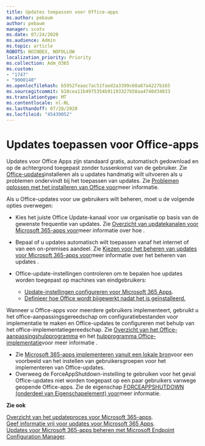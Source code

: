 ```yaml
---
title: Updates toepassen voor Office-apps
ms.author: pebaum
author: pebaum
manager: scotv
ms.date: 07/24/2020
ms.audience: Admin
ms.topic: article
ROBOTS: NOINDEX, NOFOLLOW
localization_priority: Priority
ms.collection: Adm_O365
ms.custom:
- "1747"
- "9000140"
ms.openlocfilehash: b5952feaac7ac51faed2a3399c68a87a4227b165
ms.sourcegitcommit: b10cea11b4975354b91193327b58aa4740d34833
ms.translationtype: MT
ms.contentlocale: nl-NL
ms.lasthandoff: 07/28/2020
ms.locfileid: "45439052"
---
```

# <a name="apply-updates-for-office-apps"></a>Updates toepassen voor Office-apps

Updates voor Office Apps zijn standaard gratis, automatisch gedownload en op de achtergrond toegepast zonder tussenkomst van de gebruiker. Zie [Office-updates](https://support.office.com/article/install-office-updates-2ab296f3-7f03-43a2-8e50-46de917611c5)installeren als u updates handmatig wilt uitvoeren als u problemen ondervindt bij het toepassen van updates. Zie [Problemen oplossen met het installeren van Office voor](https://support.microsoft.com/office/troubleshoot-installing-office-35ff2def-e0b2-4dac-9784-4cf212c1f6c2?ui=en-us&rs=en-us&ad=us#O365Plans=signinorgid)meer informatie.

Als u Office-updates voor uw gebruikers wilt beheren, moet u de volgende opties overwegen:

- Kies het juiste Office Update-kanaal voor uw organisatie op basis van de gewenste frequentie van updates. Zie [Overzicht van updatekanalen voor Microsoft 365-apps voor](https://docs.microsoft.com/deployoffice/overview-of-update-channels-for-office-365-proplus)meer informatie over hoe .

- Bepaal of u updates automatisch wilt toepassen vanaf het internet of van een on-premises aandeel. Zie [Kiezen voor het beheren van updates voor Microsoft 365-apps voor](https://docs.microsoft.com/deployoffice/choose-how-to-manage-updates-to-office-365-proplus)meer informatie over het beheren van updates .

- Office-update-instellingen controleren om te bepalen hoe updates worden toegepast op machines van eindgebruikers:

    - [Update-instellingen configureren voor Microsoft 365 Apps](https://docs.microsoft.com/deployoffice/configure-update-settings-for-office-365-proplus).
    - [Definieer hoe Office wordt bijgewerkt nadat het is geïnstalleerd.](https://docs.microsoft.com/deployoffice/configuration-options-for-the-office-2016-deployment-tool#updates-element)

Wanneer u Office-apps voor meerdere gebruikers implementeert, gebruikt u het office-aanpassingsgereedschap om configuratiebestanden voor implementatie te maken en Office-updates te configureren met behulp van het office-implementatiegereedschap. Zie [Overzicht van het Office-aanpassingshulpprogramma](https://docs.microsoft.com/DeployOffice/overview-of-the-office-customization-tool-for-click-to-run) en het [hulpprogramma Office-implementatie](https://go.microsoft.com/fwlink/p/?LinkID=626065)voor meer informatie .

- Zie [Microsoft 365-apps implementeren vanuit een lokale bron](https://docs.microsoft.com/deployoffice/deploy-office-365-proplus-from-a-local-source)voor een voorbeeld van het instellen van gebruikersgroepen voor het implementeren van Office-updates.
-   Overweeg de ForceAppShutdown-instelling te gebruiken voor het geval Office-updates niet worden toegepast op een paar gebruikers vanwege geopende Office-apps. Zie de eigenschap [FORCEAPPSHUTDOWN (onderdeel van Eigenschapelement) voor](https://docs.microsoft.com/deployoffice/configuration-options-for-the-office-2016-deployment-tool#forceappshutdown-property-part-of-property-element)meer informatie. 

**Zie ook**

[Overzicht van het updateproces voor Microsoft 365-apps](https://docs.microsoft.com/deployoffice/overview-of-the-update-process-for-office-365-proplus).  
[Geef informatie vrij voor updates voor Microsoft 365 Apps](https://docs.microsoft.com/officeupdates/release-notes-office365-proplus).  
[Updates voor Microsoft 365-apps beheren met Microsoft Endpoint Configuration Manager](https://docs.microsoft.com/deployoffice/manage-updates-to-office-365-proplus-with-system-center-configuration-manager).  
